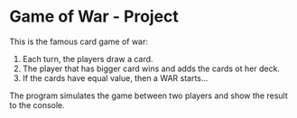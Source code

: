 # Game of War - Project

This is the famous card game of war:

1. Each turn, the players draw a card.
2. The player that has bigger card wins and adds the cards ot her deck.
3. If the cards have equal value, then a WAR starts...

The program simulates the game between two players and show the result to the console.
